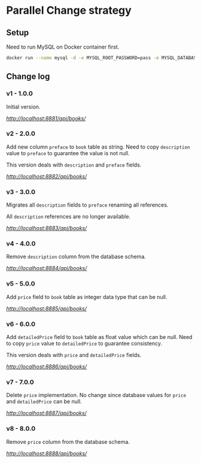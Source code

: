 # Parallel Change strategy

## Setup  

Need to run MySQL on Docker container first.

``` sh
docker run --name mysql -d -e MYSQL_ROOT_PASSWORD=pass -e MYSQL_DATABASE=test -p 3306:3306 mysql:8
```

## Change log

### **v1 - 1.0.0**

Initial version.

*<http://localhost:8881/api/books/>*  

### **v2 - 2.0.0**

Add new column `preface` to `book` table as string. Need to copy `description` value to `preface` to guarantee the value is not null.

This version deals with `description` and `preface` fields.

*<http://localhost:8882/api/books/>*  

### **v3 - 3.0.0**

Migrates all `description` fields to `preface` renaming all references.

All `description` references are no longer available.

*<http://localhost:8883/api/books/>*  

### **v4 - 4.0.0**

Remove `description` column from the database schema.

*<http://localhost:8884/api/books/>*  

### **v5 - 5.0.0**

Add `price` field to `book` table as integer data type that can be null.

*<http://localhost:8885/api/books/>*  

### **v6 - 6.0.0**

Add `detailedPrice` field to `book` table as float value which can be null. Need to copy `price` value to `detailedPrice` to guarantee consistency.

This version deals with `price` and `detailedPrice` fields.

*<http://localhost:8886/api/books/>*  

### **v7 - 7.0.0**

Delete `price` implementation. No change since database values for `price` and `detailedPrice` can be null.

*<http://localhost:8887/api/books/>*  

### **v8 - 8.0.0**

Remove `price` column from the database schema.

*<http://localhost:8888/api/books/>*  
